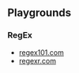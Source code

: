 ## Playgrounds

### RegEx

- [regex101.com](https://regex101.com/)
- [regexr.com](https://regexr.com/)
